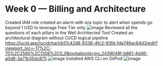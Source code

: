 # Week 0 — Billing and Architecture
Created IAM role
created an alarm with sns topic to alert when spends go beyond 1 USD to leverage Free Tier only ![image](https://user-images.githubusercontent.com/68593566/221344401-263c0251-a64a-4f80-b74a-406f9d04e374.png)
Reviewed all the questions of each pillars in the Well Architected Tool
Created an architectural diagram without CI/CD logical pipeline https://lucid.app/lucidchart/b17c42d8-8336-4fc2-93fd-fde746ac64d3/edit?viewport_loc=-17%2C-70%2C2560%2C1308%2C0_0&invitationId=inv_2439048f-b861-4d46-a0d8-3a71b35dc875 ![image](https://user-images.githubusercontent.com/68593566/221344638-4f1cb341-6fe2-4690-af97-6924d6d15d64.png)
Installed AWS CLi on GitPod ![image](https://user-images.githubusercontent.com/68593566/221345906-a38475f0-590f-4599-b2b0-dabd7e0b90b0.png)

